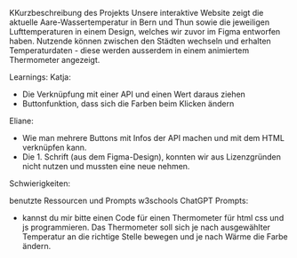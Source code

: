 KKurzbeschreibung des Projekts
Unsere interaktive Website zeigt die aktuelle Aare-Wassertemperatur in Bern und Thun sowie die jeweiligen Lufttemperaturen in einem Design, welches wir zuvor im Figma entworfen haben. Nutzende können zwischen den Städten wechseln und erhalten Temperaturdaten - diese werden ausserdem in einem animiertem Thermometer angezeigt.

Learnings: 
Katja:
- Die Verknüpfung mit einer API und einen Wert daraus ziehen 
- Buttonfunktion, dass sich die Farben beim Klicken ändern 

Eliane:
- Wie man mehrere Buttons mit Infos der API machen und mit dem HTML verknüpfen kann.
- Die 1. Schrift (aus dem Figma-Design), konnten wir aus Lizenzgründen nicht nutzen und mussten eine neue nehmen.

Schwierigkeiten:

benutzte Ressourcen und Prompts
w3schools
ChatGPT
Prompts:
- kannst du mir bitte einen Code für einen Thermometer für html css und js programmieren. Das Thermometer soll sich je nach ausgewählter Temperatur an die richtige Stelle bewegen und je nach Wärme die Farbe ändern.